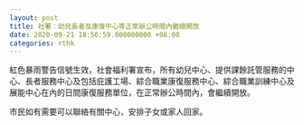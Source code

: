 ```yaml
---
layout: post
title: 社署：幼兒長者及康復中心等正常辦公時間內繼續開放
date: 2020-09-21 18:56:59.000000000 +08:00
categories: rthk
---
```


紅色暴雨警告信號生效，社會福利署宣布，所有幼兒中心、提供課餘託管服務的中心、長者服務中心及包括庇護工場、綜合職業康復服務中心、綜合職業訓練中心及展能中心在內的日間康復服務單位，在正常辦公時間內，會繼續開放。

市民如有需要可以聯絡有關中心，安排子女或家人回家。
